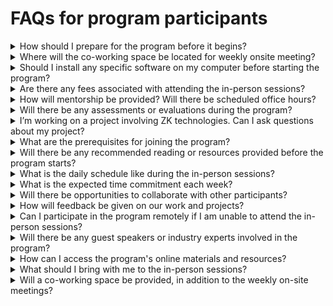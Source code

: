 # FAQs for program participants

<details> 
<summary> How should I prepare for the program before it begins?</summary>
The program is structured to guide students through a carefully designed progression. Our Telegram group contains a wealth of shared content from like-minded community members that you may find interesting and beneficial.

\
We recommend setting aside sufficient time to maximize your study efforts and adjusting your schedule to participate in office hours and other events.

</details>

<details>
<summary>Where will the co-working space be located for weekly onsite meeting?</summary>
The location varies depending on the country.
The official venue details for each country will be shared with participants soon.

In the meantime, here are the regions where the in-person sessions will take place in each country:

- **Argentina**: Palermo area
- **Costa Rica**: San Pedro, San Jose
- **Ecuador**: El Vecino, Cuenca
- **Japan**: Yotsuya, Tokyo
- **Korea**: Itaewon, Seoul
- **Taiwan**: Datong District, Taipei City
</details>

<details>
<summary>Should I install any specific software on my computer before starting the program?</summary>
The golden rule is to install the software you are most comfortable using. You will need a code editor (we recommend Visual Studio Code). Instructions for installing any additional libraries and packages will be provided in the accompanying materials.

\
Depending on your expertise and background, you may choose to follow a more advanced technical path compared to other participants in the course.

</details>

<details>
<summary>Are there any fees associated with attending the in-person sessions?</summary>
No. However co-working space facilities vary from country to country. Ask the community manager in your country about the availability of free drinks, etc. All venues in the various countries are conveniently located near excellent lunch spots and have easy access to transportation.
</details>

<details>
<summary>How will mentorship be provided? Will there be scheduled office hours?</summary>
Mentorship will be region-specific, with designated office hours for LatAm and Asia where mentors will be available for consultation. Additional office hours may be offered based on interest and availability.

\
The schedules are not yet finalized but will be communicated to participants well in advance.

</details>

<details>
<summary>Will there be any assessments or evaluations during the program?</summary>
No, there will not be any assessments or evaluations during the program. It is a self-paced program designed for you to make the most of it on your own.
</details>

<details>
<summary>I’m working on a project involving ZK technologies. Can I ask questions about my project?</summary>
Yes! This program aims to expand knowledge and awareness of programmable cryptography. We’re excited to learn about what you’re building, and we are committed to creating an environment where you can share insights from the program as well as your personal projects and experiences.
</details>

<details>
<summary>What are the prerequisites for joining the program?</summary>
Once students pass the screening and interview process, they have met the primary prerequisites for joining the program. Additionally, comprehensive readings and documentation have been shared in the public Telegram group to help students prepare and stay informed.
</details>

<details>
<summary>Will there be any recommended reading or resources provided before the program starts?</summary>
We will only provide the official program materials, which will be shared well in advance to allow participants ample time for self-study. Furthermore, participants can enhance their understanding during the in-person sessions and consult during office hours for any additional support.
</details>

<details>
<summary>What is the daily schedule like during the in-person sessions?</summary>
The official schedule will vary for each country. Your Community Manager will communicate the schedule ahead of time and inform you of any changes. Generally, the co-working day starts in the morning and ends in the afternoon, followed by a small Happy Hour gathering.
</details>

<details>
<summary>What is the expected time commitment each week?</summary>
The provided materials are designed to require a full 40 hours per week commitment. However, we understand that everyone's responsibilities vary, and the time you can dedicate may differ.

\
Also, we strongly suggest planning to attend the in-person events, as they offer an excellent opportunity to collaborate, network, and gain the maximum benefits from the program.

</details>

<details>
<summary>Will there be opportunities to collaborate with other participants?</summary>
Yes! Although a significant part of the program is self-paced, we are providing infrastructure for you to collaborate with other participants in your country, your region, and even from other countries and regions running the program.
</details>

<details>
<summary>How will feedback be given on our work and projects?</summary>
Office hours are a great resource if you have questions or need advice on your work and projects. Mentors will provide feedback as needed, and the program will feature experienced guests who can also offer assistance.

\
The in-person days are another excellent opportunity for feedback and consultation. Mentors and guests will be available throughout the day to help.

</details>

<details>
<summary>Can I participate in the program remotely if I am unable to attend the in-person sessions?</summary>
Yes, you can participate in the program remotely if you are unable to attend the in-person sessions even though it's advisable to attend as many in-person sessions as possible to maximize the benefits.

\
Keep in mind that there can be rewards for active participation in the program - including the in-person activities

</details>

<details>
<summary>Will there be any guest speakers or industry experts involved in the program?</summary>
Yes. There will be talks from mentors and other industry experts throughout the program.
</details>

<details>
<summary>How can I access the program's online materials and resources?</summary>
All program materials will be shared ahead of time, following a carefully planned structure for each week.
</details>

<details>
<summary>What should I bring with me to the in-person sessions?</summary>
You should bring your computer and essentials for a day in a co-working space. Please note that the program does not cover lunch or snacks during the day.
</details>

<details>
<summary>Will a co-working space be provided, in addition to the weekly on-site meetings?</summary>
No physical co-working space will be provided apart from the weekly on-site meetings. However, you will have access to a private Discord server where program participants, mentors, and students from your country, as well as others from different countries and regions, can collaborate virtually.
</details>
